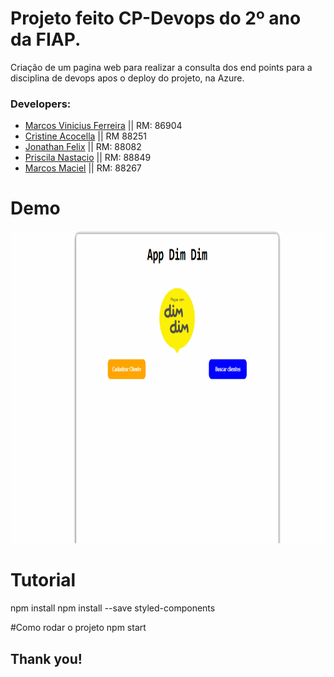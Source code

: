 # Projeto feito CP-Devops do 2º ano da FIAP.

Criação de um pagina web para realizar a consulta dos  end points para a disciplina de devops apos o deploy do projeto, na Azure.

### Developers: 
* [Marcos Vinicius Ferreira](https://github.com/marcosnaofazisso) || RM: 86904
* [Cristine Acocella](https://github.com/cristineacocella) || RM 88251
* [Jonathan Felix](https://github.com/jhowfelix) || RM: 88082
* [Priscila Nastacio](https://github.com/PriscilaNastacio) || RM: 88849
* [Marcos Maciel](https://github.com/Marcos26-tech) || RM: 88267

# Demo
<img src="./demo/demo.devops.gif" height="500" width="1200">

# Tutorial
npm install
npm install --save styled-components

#Como rodar o projeto 
npm start

## Thank you!


